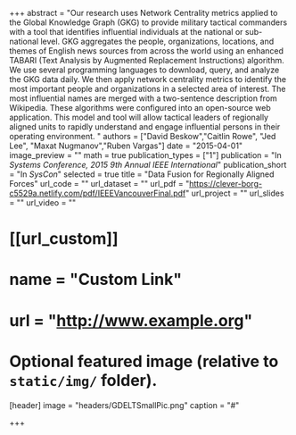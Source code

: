 +++
abstract = "Our research uses Network Centrality metrics applied to the Global Knowledge Graph (GKG) to provide military tactical commanders with a tool that identifies influential individuals at the national or sub-national level. GKG aggregates the people, organizations, locations, and themes of English news sources from across the world using an enhanced TABARI (Text Analysis by Augmented Replacement Instructions) algorithm. We use several programming languages to download, query, and analyze the GKG data daily. We then apply network centrality metrics to identify the most important people and organizations in a selected area of interest. The most influential names are merged with a two-sentence description from Wikipedia.  These algorithms were configured into an open-source web application. This model and tool will allow tactical leaders of regionally aligned units to rapidly understand and engage influential persons in their operating environment. "
authors = ["David Beskow","Caitlin Rowe", "Jed Lee", "Maxat Nugmanov","Ruben Vargas"]
date = "2015-04-01"
image_preview = ""
math = true
publication_types = ["1"]
publication = "In *Systems Conference, 2015 9th Annual IEEE International*"
publication_short = "In *SysCon*"
selected = true
title = "Data Fusion for Regionally Aligned Forces"
url_code = ""
url_dataset = ""
url_pdf = "https://clever-borg-c5529a.netlify.com/pdf/IEEEVancouverFinal.pdf"
url_project = ""
url_slides = ""
url_video = ""

# [[url_custom]]
# name = "Custom Link"
# url = "http://www.example.org"

# Optional featured image (relative to `static/img/` folder).
[header]
image = "headers/GDELTSmallPic.png"
caption = "#"

+++


